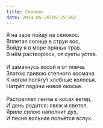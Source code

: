 ```yaml
---
title: Сенокос
date: 2014-05-28T05:25:00Z
---
```


Я на заре пойду на сенокос.<br />
Вплетая солнце в струи кос,<br />
Войду я в море пряных трав.<br />
В нём растворюсь, от суеты устав.<br />
<br />
И замахнусь косой я от плеча.<br />
Златою гривою степного космача<br />
К ногам полягут хлебные колосья.<br />
Натрёт ладони новое окосье.<br />
<br />
Растреплет ленты в косах ветер,<br />
И день родится: свеж и светел.<br />
Ярило силою наполнит дух,<br />
И песня вольная польётся вслух.<br />
<br />
